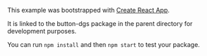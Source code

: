This example was bootstrapped with [Create React App](https://github.com/facebook/create-react-app).

It is linked to the button-dgs package in the parent directory for development purposes.

You can run `npm install` and then `npm start` to test your package.
